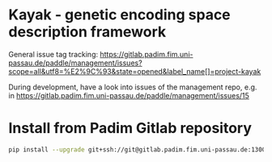 # Kayak - genetic encoding space description framework
General issue tag tracking: https://gitlab.padim.fim.uni-passau.de/paddle/management/issues?scope=all&utf8=%E2%9C%93&state=opened&label_name[]=project-kayak

During development, have a look into issues of the management repo, e.g. in https://gitlab.padim.fim.uni-passau.de/paddle/management/issues/15

# Install from Padim Gitlab repository
```bash
pip install --upgrade git+ssh://git@gitlab.padim.fim.uni-passau.de:13003/paddle/kayak.git
```